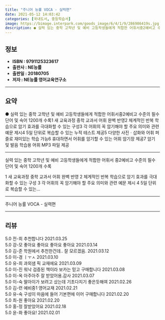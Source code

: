 ```yaml
---
title: "주니어 능률 VOCA - 실력편"
date: 2021-05-12 14:03:42
categories: [국내도서, 중등학습서]
image: https://bimage.interpark.com/goods_image/6/4/1/9/286986419s.jpg
description: ● 실력 있는 중학 고학년 및 예비 고등학생들에게 적합한 어휘서중2예비고 수준의 필수 단어 및 숙어 1200개 수록1 새 교육과정 중학 교과서 어휘 완벽 반영2 체계적인 반복 학습으로 암기 효과를 극대화할 수 있는 구성3 각 어휘의 꼭 암기해야 할 주요 의미와 관련 예문 제시4 5일
---
```


## **정보**

- **ISBN : 9791125323617**
- **출판사 : NE능률**
- **출판일 : 20180705**
- **저자 : NE능률 영어교육연구소**

------



## **요약**

●  실력 있는 중학 고학년 및 예비 고등학생들에게 적합한 어휘서중2예비고 수준의 필수 단어 및 숙어 1200개 수록1 새 교육과정 중학 교과서 어휘 완벽 반영2 체계적인 반복 학습으로 암기 효과를 극대화할 수 있는 구성3 각 어휘의 꼭 암기해야 할 주요 의미와 관련 예문 제시4 5일 단위로 복습할 수 있는 누적 테스트 제공5 다양한 사진ㆍ삽화와 어휘 퍼즐로 재미있는 학습 가능6 휴대하면서 어휘를 암기할 수 있는 어휘 암기장 제공7 암기 및 발음 학습용 어휘 MP3 파일 제공

------

실력 있는 중학 고학년 및 예비 고등학생들에게 적합한 어휘서
중2예비고 수준의 필수 단어 및 숙어 1200개 수록

1 새 교육과정 중학 교과서 어휘 완벽 반영
2 체계적인 반복 학습으로 암기 효과를 극대화할 수 있는 구성
3 각 어휘의 꼭 암기해야 할 주요 의미와 관련 예문 제시
4 5일 단위로 복습할 수 있는... 

------


주니어 능률 VOCA - 실력편 

------


## **리뷰** 

5.0 전-희 추천합니다 2021.03.25 <br/>5.0 강-모 좋아요 좋아요 좋아요 좋아요 2021.03.14 <br/>5.0 김-준 학원에서 추천한건데.. 잘 모르겠음. 2021.03.12 <br/>5.0 이-경 ㅣㅜㅅ 2021.03.10 <br/>5.0 유-희 과외샘 픽 교재에요  2021.03.09 <br/>5.0 이-진 워낙 검증된 책이라 보카는 믿고 구매합니다 2021.03.08 <br/>5.0 이-옥 아주아주 잘 받았어용.감사 2021.03.07 <br/>5.0 이-숙 딸아이가 보려고 샀는데 기초다지기 좋은듯해여 2021.02.26 <br/>5.0 김-련 예비중1 영어교재 2021.02.21 <br/>5.0 유-숙 구성이 마음에 들어 기본편에 이어 구매합니다 2021.02.20 <br/>5.0 최-원 좋아요 2021.02.20 <br/>5.0 홍-정 잘받았어요 2021.02.18 <br/>5.0 윤-화 좋아요! 2021.02.01 <br/>